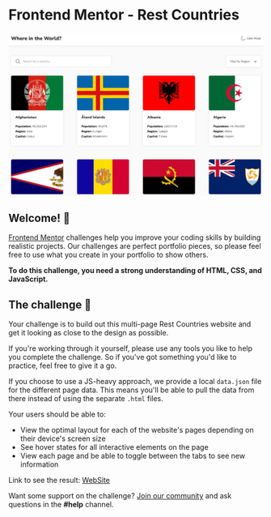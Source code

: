 # Frontend Mentor - Rest Countries

![Design preview for the Product list website coding challenge](./preview.jpg)

## Welcome! 👋

[Frontend Mentor](https://www.frontendmentor.io) challenges help you improve your coding skills by building realistic projects. Our challenges are perfect portfolio pieces, so please feel free to use what you create in your portfolio to show others.

**To do this challenge, you need a strong understanding of HTML, CSS, and JavaScript.**

## The challenge 🎯

Your challenge is to build out this multi-page Rest Countries website and get it looking as close to the design as possible.

If you're working through it yourself, please use any tools you like to help you complete the challenge. So if you've got something you'd like to practice, feel free to give it a go.

If you choose to use a JS-heavy approach, we provide a local `data.json` file for the different page data. This means you'll be able to pull the data from there instead of using the separate `.html` files.

Your users should be able to:

- View the optimal layout for each of the website's pages depending on their device's screen size
- See hover states for all interactive elements on the page
- View each page and be able to toggle between the tabs to see new information

Link to see the result: [WebSite](https://dumkaguv.github.io/Rest-Countries/)

Want some support on the challenge? [Join our community](https://www.frontendmentor.io/community) and ask questions in the **#help** channel.